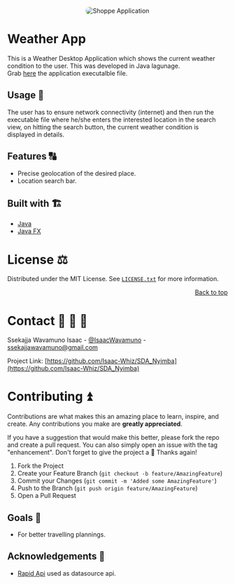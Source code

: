 <p align="center">
  <img src="https://github.com/Isaac-Whiz/Weather-App/assets/95527627/2bea0951-43fd-4bec-a3d3-96345703ca4a" alt="Shoppe Application" style="border-radius:50px">
</p>

# Weather App
This is a Weather Desktop Application which shows the current weather condition to the user.
This was developed in Java lagunage. <br> Grab [here](https://drive.google.com/file/d/1y3TS8QJUPdG77VmbhrWSHdBCQY5XViQl/view?usp=drive_link) the application executalble file.
## Usage 🔀
The user has to ensure network connectivity (internet) and then run the executable file where he/she enters the interested location in the search view, on hitting the search button, 
the current weather condition is displayed in details.

## Features 🔠
- Precise geolocation of the desired place.
- Location search bar.

## Built with :building_construction:
* [Java](https://www.bing.com/ck/a?!&&p=0a6be56bf891c859JmltdHM9MTcwOTA3ODQwMCZpZ3VpZD0wZjUxNzJjZi1jYTAzLTY4ODQtMDFhOC02MWY0Y2I5NTY5YzMmaW5zaWQ9NTQ5Mw&ptn=3&ver=2&hsh=3&fclid=0f5172cf-ca03-6884-01a8-61f4cb9569c3&psq=java&u=a1aHR0cHM6Ly9qYXZhLmNvbS9lbi9kb3dubG9hZC8&ntb=1)
* [Java FX](https://openjfx.io/)

# License ⚖

Distributed under the MIT License. See [`LICENSE.txt`](https://github.com/Isaac-Whiz/SDA_Nyimba?tab=AGPL-3.0-1-ov-file#) for more information.
<p align="right"><a href="#readme-top">Back to top</a></p>

# Contact 📧 📱 🤙

Ssekajja Wavamuno Isaac - [@IsaacWavamuno](https://twitter.com/Isaac_Whiz) - ssekajjawavamuno@gmail.com

Project Link: [https://github.com/Isaac-Whiz/SDA_Nyimba](https://github.com/Isaac-Whiz/SDA_Nyimba)

# Contributing ⏫
Contributions are what makes this an amazing place to learn, inspire, and create. Any contributions you make are **greatly appreciated**.

If you have a suggestion that would make this better, please fork the repo and create a pull request. You can also simply open an issue with the tag "enhancement".
Don't forget to give the project a 🌟 Thanks again!

1. Fork the Project 
2. Create your Feature Branch (`git checkout -b feature/AmazingFeature`)
3. Commit your Changes (`git commit -m 'Added some AmazingFeature'`)
4. Push to the Branch (`git push origin feature/AmazingFeature`)
5. Open a Pull Request
  
## Goals 🏁
- For better travelling plannings.

## Acknowledgements 💠
- [Rapid Api](https://rapidapi.com/weatherapi/api/weatherapi-com) used as datasource api.
